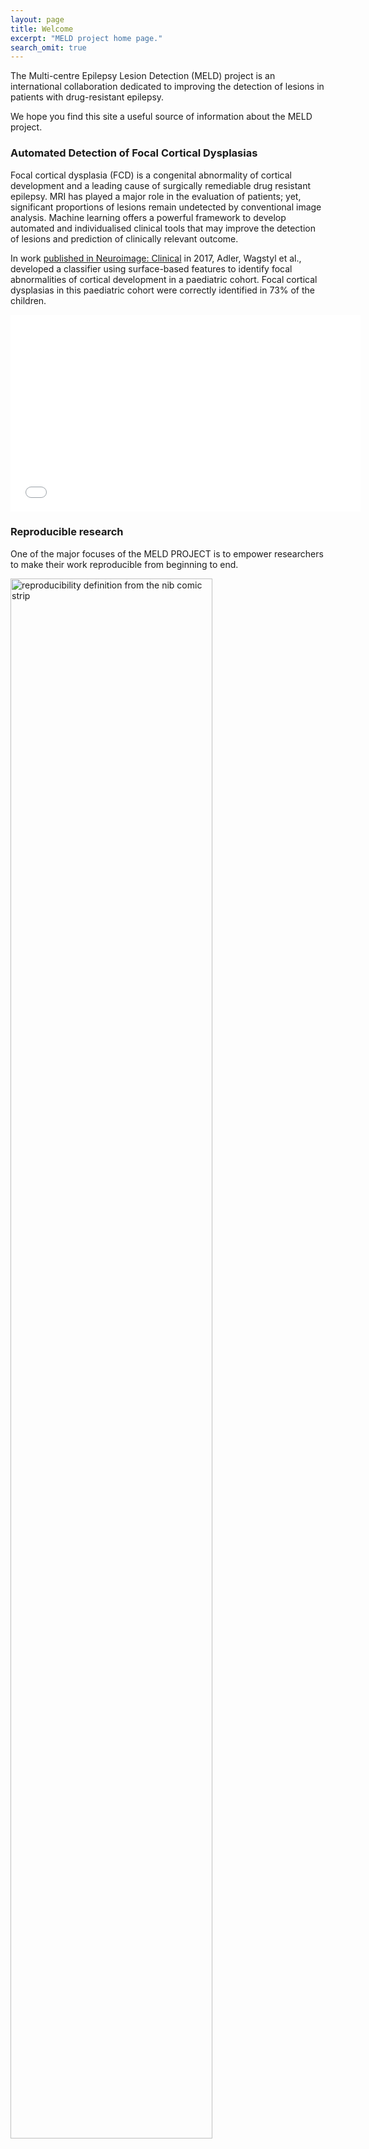 ```yaml
---
layout: page
title: Welcome
excerpt: "MELD project home page."
search_omit: true
---
```


The Multi-centre Epilepsy Lesion Detection (MELD) project is an international collaboration dedicated to improving the detection of lesions in patients with drug-resistant epilepsy.

We hope you find this site a useful source of information about the MELD project.

### Automated Detection of Focal Cortical Dysplasias

Focal cortical dysplasia (FCD) is a congenital abnormality of cortical development and a leading cause of surgically remediable drug resistant epilepsy. MRI has played a major role in the evaluation of patients; yet, significant proportions of lesions remain undetected by conventional image analysis. Machine learning offers a powerful framework to develop automated and individualised clinical tools that may improve the detection of lesions and prediction of clinically relevant outcome. 

In work [published in Neuroimage: Clinical](http://www.sciencedirect.com/science/article/pii/S2213158216302674?via%3Dihub) in 2017, Adler, Wagstyl et al., developed a classifier using surface-based features to identify focal abnormalities of cortical development in a paediatric cohort. Focal cortical dysplasias in this paediatric cohort were correctly identified in 73% of the children.

<iframe width="560" height="315" src="//www.youtube.com/embed/ztm2knaLBFc" frameborder="0"> </iframe>

### Reproducible research

One of the major focuses of the MELD PROJECT is to empower researchers to make their work reproducible from beginning to end.

<a href="https://thenib.com/repeat-after-me">
  <img alt="reproducibility definition from the nib comic strip"
       src="https://thenib.imgix.net/usq/a81ad36e-ecfe-46e2-9710-ab4d77d97a09/repeat-after-me-004-c4c849.jpeg?auto=compress,format"
       width="80%" >
</a>

*Panel from [Repeat After Me](https://thenib.com/repeat-after-me), by [Maki Naro](https://thenib.com/maki-naro).*

Reproducible research is work that can be independently verified. In practise it means sharing the data and the code that were used to generate scientific results. Without the evidence of what was done, journal articles are simply nice, interesting stories. All readers, not just collaborators or the original authors, must be able to check published research.

This comic strip, [Repeat After Me](https://thenib.com/repeat-after-me), by [Maki Naro](https://thenib.com/maki-naro) for [The Nib](https://thenib.com/) is a really wonderful explanation of the incentive structure in academic research and how it has contributed to the current reproducibility crisis.

### Working Open

If all research is published reproducibly the scientific community as a whole will benefit. We will be more efficient: the current system requires too much time spent reinventing the wheel.

At the Whitaker Lab we're committed to working open. We believe that by sharing our code, documentation, data (where possible) and works in progress we will be faster at answer the important questions of adolescent brain development and mental health challenges.

You can read more about working open through Mozilla's [Open Leadership Training](https://mozilla.github.io/leadership-training/) program.

### Contact

You can contact Kirstie at [kwhitaker@turing.ac.uk](mailto:kwhitaker@turing.ac.uk) or on twitter [@kirstie_j](https://twitter.com/kirstie_j).

The lab tweets [@Whitaker_Lab](https://twitter.com/Whitaker_Lab). Give us a follow and let us know what you think.

You're very welcome to contact us via [GitHub](https://github.com/whitakerlab) too. Check out the issues at the lab's [project management](https://github.com/WhitakerLab/WhitakerLabProjectManagement/issues) repository. You may be able to help us out!

This website is hosted via [GitHub pages](https://github.com/WhitakerLab/whitakerlab.github.io). If you see any typos or other mistakes please let us know...or file a pull request with your edits.


<!---
Commented out the code to list recent posts. Might be useful again one day in the future!
<ul class="post-list">
{% for post in site.posts limit:10 %}
  <li><article><a href="{{ site.url }}{{ post.url }}">{{ post.title }} <span class="entry-date"><time datetime="{{ post.date | date_to_xmlschema }}">{{ post.date | date: "%B %d, %Y" }}</time></span>{% if post.excerpt %} <span class="excerpt">{{ post.excerpt | remove: '\[ ... \]' | remove: '\( ... \)' | markdownify | strip_html | strip_newlines | escape_once }}</span>{% endif %}</a></article></li>
{% endfor %}
</ul>
-->
